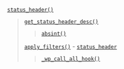 <p><code><a href="https://developer.wordpress.org/reference/functions/status_header/">status_header()</a></code></p>

<blockquote>
 
 [`get_status_header_desc()`](https://developer.wordpress.org/reference/functions/get_status_header_desc/)
 
> [`absint()`](https://developer.wordpress.org/reference/functions/absint/)
 
 [`apply_filters()`](https://developer.wordpress.org/reference/functions/apply_filters/) - [`status_header`](https://developer.wordpress.org/reference/hooks/status_header/)
 
> [`_wp_call_all_hook()`](https://developer.wordpress.org/reference/functions/_wp_call_all_hook/)

</blockquote>
